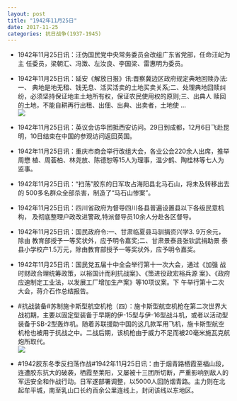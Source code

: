 ```yaml
---
layout: post
title: "1942年11月25日"
date: 2017-11-25
categories: 抗日战争(1937-1945)
---
```


<meta name="referrer" content="no-referrer" />

- 1942年11月25日讯：汪伪国民党中央常务委员会改组广东省党部，任命汪屺为主 任委员，梁朝汇、冯澂、左汝良、李国梁、雷惠明为委员。 

- 1942年11月25日讯：延安《解放日报》讯:晋察冀边区政府规定典地回赎办法:一、 典地是地无租、钱无息、活买活卖的土地买卖关系;二、处理典地回赎纠 纷，必须坚持保证地主土地所有权，保证农民使用权的原则;三、出典人 赎回的土地，不能自耕再行出租、出佃、出典、出卖者，土地使 ... <br/><img src="https://wx2.sinaimg.cn/large/aca367d8ly1fluogerpbwj20c809zq2z.jpg" />

- 1942年11月25日讯：英议会访华团抵西安访问。29日到成都，12月6日飞赴昆 明，10日结束在中国的参观访问返回英国。 

- 1942年11月25日讯：重庆市商会举行改组大会，各业公会220余人出席，推举周懋 植、周荟柏、林尧放、陈德恕等15人为理事，温少鹤、陶桂林等七人为 监事。 

- 1942年11月25日讯：“扫荡”胶东的日军攻占海阳县北马石山，将未及转移出去的 500多名群众全部杀害，制造了“马石山惨案”。 

- 1942年11月25日讯：四川省政府为督导四川各县普遍设置县以下各级民意机构， 及彻底整理户政改进警政,特派督导员10余人分赴各区督导。 

- 1942年11月25日讯：国民政府令:一、甘肃临夏县马驯捐资兴学3. 9万余元，除由 教育部授予一等奖状外，应予明令嘉奖;二、甘肃景泰县张钦武捐助景 泰县小学校产1.5万元，除由教育部授予一等奖状外，应予明令嘉奖。 

- 1942年11月25日讯：国民党五届十中全会举行第十一次大会，通过《加强 战时财政合理统筹政策，以裕国计而利抗战案》、《策进役政宏裕兵源 案》、《政府应速制定工业法，以发展工厂增加生产案》等10项议案。下 午举行第十二次大会，蒋介石作总结报告。 

- #抗战装备#苏制施卡斯型航空机枪（四）：施卡斯型航空机枪在第二次世界大战初期，主要以固定型装备于早期的伊-15型与伊-16型战斗机，或者以活动型装备于SB-2型轰炸机。随着苏联援助中国的这几款军用飞机，施卡斯型航空机枪也被用于抗战之中。二战后期，该机枪由于威力不足而被20毫米施瓦克航炮所取代。 <br/><img src="https://wx3.sinaimg.cn/large/aca367d8ly1flu3nt370wj20gx0v6118.jpg" />

- #1942胶东冬季反扫荡作战#1942年11月25日讯：由于烟青路栖霞至福山段，连遭胶东抗大的破袭，栖霞至莱阳，又屡被十三团所切断，严重影响到敌人的军运安全和作战行动。日军遂部署调整，以5000人回防烟青路。主力则在北起牟平城，南至乳山口长约百余公里连线上，封闭该线以东地区。 

